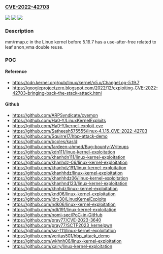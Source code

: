 ### [CVE-2022-42703](https://cve.mitre.org/cgi-bin/cvename.cgi?name=CVE-2022-42703)
![](https://img.shields.io/static/v1?label=Product&message=n%2Fa&color=blue)
![](https://img.shields.io/static/v1?label=Version&message=n%2Fa&color=blue)
![](https://img.shields.io/static/v1?label=Vulnerability&message=n%2Fa&color=brighgreen)

### Description

mm/rmap.c in the Linux kernel before 5.19.7 has a use-after-free related to leaf anon_vma double reuse.

### POC

#### Reference
- https://cdn.kernel.org/pub/linux/kernel/v5.x/ChangeLog-5.19.7
- https://googleprojectzero.blogspot.com/2022/12/exploiting-CVE-2022-42703-bringing-back-the-stack-attack.html

#### Github
- https://github.com/ARPSyndicate/cvemon
- https://github.com/Ha0-Y/LinuxKernelExploits
- https://github.com/Ha0-Y/kernel-exploit-cve
- https://github.com/Satheesh575555/linux-4.1.15_CVE-2022-42703
- https://github.com/Squirre17/hbp-attack-demo
- https://github.com/bcoles/kasld
- https://github.com/fardeen-ahmed/Bug-bounty-Writeups
- https://github.com/kdn111/linux-kernel-exploitation
- https://github.com/khanhdn111/linux-kernel-exploitation
- https://github.com/khanhdz-06/linux-kernel-exploitation
- https://github.com/khanhdz191/linux-kernel-exploitation
- https://github.com/khanhhdz/linux-kernel-exploitation
- https://github.com/khanhhdz06/linux-kernel-exploitation
- https://github.com/khanhnd123/linux-kernel-exploitation
- https://github.com/khnhdz/linux-kernel-exploitation
- https://github.com/knd06/linux-kernel-exploitation
- https://github.com/ldrx30/LinuxKernelExploits
- https://github.com/ndk06/linux-kernel-exploitation
- https://github.com/ndk191/linux-kernel-exploitation
- https://github.com/nomi-sec/PoC-in-GitHub
- https://github.com/pray77/CVE-2023-3640
- https://github.com/pray77/SCTF2023_kernelpwn
- https://github.com/ssr-111/linux-kernel-exploitation
- https://github.com/veritas501/hbp_attack_demo
- https://github.com/wkhnh06/linux-kernel-exploitation
- https://github.com/xairy/linux-kernel-exploitation

